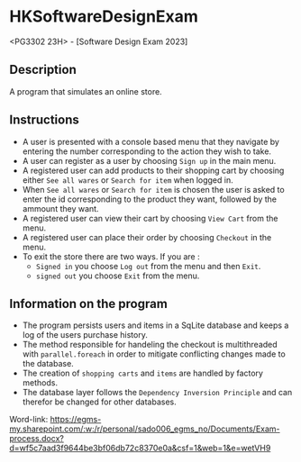 # HKSoftwareDesignExam
&lt;PG3302 23H> - [Software Design Exam 2023] 

## Description
A program that simulates an online store.

## Instructions
* A user is presented with a console based menu that they navigate by entering the number corresponding to the action they wish to take.
* A user can register as a user by choosing `Sign up` in the main menu.
* A registered user can add products to their shopping cart by choosing either `See all wares` or `Search for item` when logged in.
* When `See all wares` or `Search for item` is chosen the user is asked to enter the id corresponding to the product they want, followed by the ammount they want.
* A registered user can view their cart by choosing `View Cart` from the menu.
* A registered user can place their order by choosing `Checkout` in the menu.
* To exit the store there are two ways. If you are :
	- `Signed in` you choose `Log out` from the menu and then `Exit`.
	- `signed out` you choose `Exit` from the menu.

## Information on the program
* The program persists users and items in a SqLite database and keeps a log of the users purchase history.
* The method responsible for handeling the checkout is multithreaded with `parallel.foreach` in order to mitigate conflicting changes made to the database.
* The creation of `shopping carts` and `items` are handled by factory methods.
* The database layer follows the `Dependency Inversion Principle` and can therefor be changed for other databases.


Word-link: https://egms-my.sharepoint.com/:w:/r/personal/sado006_egms_no/Documents/Exam-process.docx?d=wf5c7aad3f9644be3bf06db72c8370e0a&csf=1&web=1&e=wetVH9
